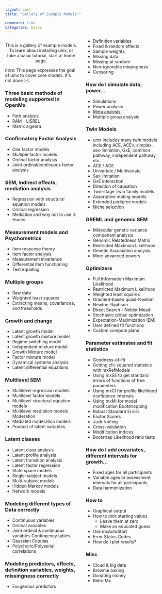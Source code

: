 ```yaml
---
layout: post
title: "Gallery of Example Models!"

comments: true
categories: basic
---
```


<style type="text/css">
	.example {
	  -webkit-columns: 4 150px;
	  -moz-columns: 4 150px;
	  columns: 4 150px;
	  -webkit-column-gap: 2em;
	  -moz-column-gap: 2em;
	  column-gap: 2em;
	}
</style>
<div class="example">

<a  name="top"></a>

<p style="text-align: center;">This is a gallery of example models. To learn about installing umx, or take a basic tutorial, start at home page.</p>


*note*: This page expresses the goal of umx to cover core models. It's not done :-).

### Three basic methods of modeling supported in OpenMx
* Path analysis
* RAM - LISREL
* Matrix algebra

### Confirmatory Factor Analysis
* One factor models
* Multiple factor models
* Ordinal factor analysis
* Joint ordinal/continuous factor analysis

### SEM, indirect effects, mediation analysis
* Regression with structural equation models
* Ordinal regression
* Mediation and why not to use it: Hunter

### Measurement models and Psychometrics
* Item response theory
* Item factor analysis
* Measurement invariance
* Differential item functioning
* Test equating

### Multiple groups
* Raw data
* Weighted least squares
* Extracting means, covariances, and thresholds

### Growth and change
* Latent growth model
* Latent growth mixture model
* Regime switching model
* Independent mixture model
* [Growth Mixture model](https://vipbg.vcu.edu/vipbg/OpenMx2/docs//OpenMx/latest/GrowthMixtureModel_Path.html)
* Factor mixture model
* Dynamical systems analysis
* Latent differential equations

### Multilevel SEM
* Multilevel regression models
* Multilevel factor models
* Multilevel structural equation models
* Multilevel mediation models Moderation
* Mediated moderation models
* Product of latent variables

### Latent classes
* Latent class analysis
* Latent profile analysis
* Latent transition analysis
* Latent factor regression
* State space models
* Single-subject models
* Multi-subject models
* Hidden Markov models
* Network models
### Modeling different types of Data correctly
* Continuous variables
* Ordinal variables
* Joint ordinal & continuous variables Contingency tables
* Gaussian Copulas
* Polychoric/Polyserial correlations
### Modeling predictors, effects, definition variables, weights, missingness correctly
* Exogenous predictors
* Definition variables
* Fixed & random effects
* Sample weights
* Missing data
* Missing at random
* Non-ignorable missingness
* Censoring

### How do I simulate data, power...
* Simulations
* Power analysis
* [Meta analysis](https://cran.r-project.org/web/packages/metaSEM/vignettes/Examples.html)
* Multiple group analysis

### Twin Models
* umx includes many twin models including ACE, ACEv, simplex, sex-limitation, GxE, common pathway, independent pathway, etc.
* ACE / ADE
* Univariate / Multivariate
* Sex limitation
* GxE interaction
* Direction of causation
* Two-stage Twin family models
* Assortative mating models
* Extended pedigree models
* Niche selection

### GREML and genomic SEM
* Molecular genetic variance component analysis
* Genomic Relatedness Matrix
* Restricted Maximum Likelihood
* Genetic Association analysis
* More advanced powers

### Optimizers
* Full Information Maximum Likelihood
* Restricted Maximum Likelihood
* Weighted least squares
* Gradient-based quasi-Newton
* Newton-Raphson
* Direct Search - Nelder Mead
* Stochastic global optimization
* Expectation-Maximization (EM)
* User defined fit functions
* Custom compute plans

### Parameter estimates and fit statistics
* Goodness-of-fit
* Getting chi-squared statistics with mxRefModels
* Using mxSE to get standard errors of functions of free parameters
* Using mxCI for profile likelihood confidence intervals
* Using mxMI for model modification Bootstrapping
* Robust Standard Errors
* Factor Scores
* Jack-knifing
* Cross-validation
* Modification indices
* Bootstrap Likelihood ratio tests

### How do I add covariates, different intervals for growth...
* Fixed ages for all participants
* Variable ages or assessment intervals for all participants
* Data harmonization

### How to
* Graphical output
* How to pick starting values
  * Leave them at zero
  * Make an educated guess
 * Use mxAutoStart
  * Error Status Codes
  * How do I plot results?

### Misc
* Cloud & big data
* Brownie baking
* Donating money
* Retro Mx
<div/>
